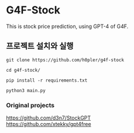 # G4F-Stock
This is stock price prediction, using GPT-4 of G4F.  

## 프로젝트 설치와 실행
```shell
git clone https://github.com/h0pler/g4f-stock

cd g4f-stock/

pip install -r requirements.txt

python3 main.py
```

### Original projects
https://github.com/d3n7/StockGPT  
https://github.com/xtekky/gpt4free